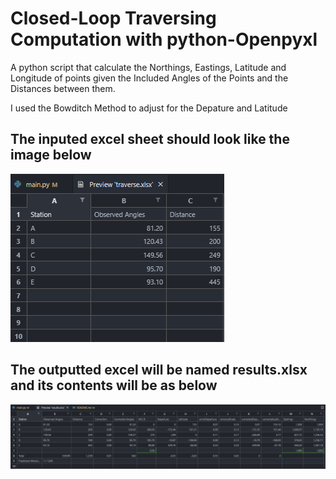 # Closed-Loop Traversing Computation with python-Openpyxl 

A python script that calculate the Northings, Eastings, Latitude and Longitude of points given the Included Angles of the Points and the Distances between them.

I used the Bowditch Method to adjust for the Depature and Latitude

## The inputed excel sheet should look like the image below
![A preview of the worksheet](images/data.png)

## The outputted excel will be named **results.xlsx** and its contents will be as below
![A preview of the worksheet](images/results.png)
